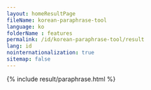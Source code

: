 ```yaml
---
layout: homeResultPage
fileName: korean-paraphrase-tool
language: ko
folderName : features
permalink: /id/korean-paraphrase-tool/result
lang: id
nointernationalization: true
sitemap: false
---
```

{% include result/paraphrase.html %}

<script src="/js/result/paraprashing.js" data-foldername="{{page.folderName}}" data-lang="{{page.lang}}"></script>